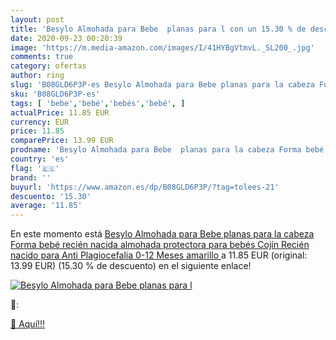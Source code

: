 ```yaml
---
layout: post
title: 'Besylo Almohada para Bebe  planas para l con un 15.30 % de descuento'
date: 2020-09-23 00:20:39
image: 'https://m.media-amazon.com/images/I/41HYBgVtmvL._SL200_.jpg'
comments: true
category: ofertas
author: ring
slug: 'B08GLD6P3P-es Besylo Almohada para Bebe planas para la cabeza Forma bebé...'
sku: 'B08GLD6P3P-es'
tags: [ 'bebe','bebé','bebés','bebé', ]
actualPrice: 11.85 EUR
currency: EUR
price: 11.85
comparePrice: 13.99 EUR
prodname: 'Besylo Almohada para Bebe  planas para la cabeza Forma bebé recién nacida almohada protectora para bebés  Cojín Recién nacido para Anti Plagiocefalia 0-12 Meses amarillo '
country: 'es'
flag: '🇪🇸'
brand: ''
buyurl: 'https://www.amazon.es/dp/B08GLD6P3P/?tag=tolees-21'
descuento: '15.30'
average: '11.85'
---
```


En este momento está [Besylo Almohada para Bebe  planas para la cabeza Forma bebé recién nacida almohada protectora para bebés  Cojín Recién nacido para Anti Plagiocefalia 0-12 Meses amarillo ](https://www.amazon.es/dp/B08GLD6P3P/?tag=tolees-21) a 11.85 EUR (original: 13.99 EUR) (15.30 %  de descuento) en el siguiente enlace!

[![Besylo Almohada para Bebe  planas para l](https://m.media-amazon.com/images/I/41HYBgVtmvL._SL200_.jpg)](https://www.amazon.es/dp/B08GLD6P3P/?tag=tolees-21)

🔎:


[🛒 Aquí!!!](https://www.amazon.es/dp/B08GLD6P3P/?tag=tolees-21)
